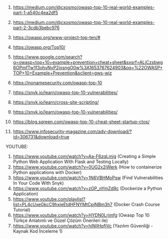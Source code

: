 
1. https://medium.com/@cxosmo/owasp-top-10-real-world-examples-part-1-a540c4ea2df5

2. https://medium.com/@cxosmo/owasp-top-10-real-world-examples-part-2-3cdb3bebc976

3. https://owasp.org/www-project-top-ten/#

4. https://owasp.org/Top10/

5. https://www.google.com/search?q=owasp+top+10+example+prevention+cheat+sheet&sxsrf=ALiCzsbwg6OPmfTw1f3ohvNyP2jxsngO0w%3A1653767624903&oq=%22OWASP+TOP+10+Example+Prevention&sclient=gws-wiz

6. https://nonamesecurity.com/owasp-top-10

7. https://snyk.io/learn/owasp-top-10-vulnerabilities/

8. https://snyk.io/learn/cross-site-scripting/

9. https://snyk.io/learn/owasp-top-10-vulnerabilities/

10. https://blog.sqreen.com/owasp-top-10-cheat-sheet-startup-ctos/

11. https://www.infosecurity-magazine.com/adv-download/?id=306731&download=true


YOUTUBE:

1. https://www.youtube.com/watch?v=Aa-F6zqLmig  (Creating a Simple Python Web Application With Flask and Testing Locally)
2. https://www.youtube.com/watch?v=0UG2x2iWerk  (How to containerize Python applications with Docker)
3. https://www.youtube.com/watch?v=1N6VBHMoPsw  (Find Vulnerabilities In Your Code With Snyk)
4. https://www.youtube.com/watch?v=zGP_nYmZd9c  (Dockerize a Python Application)
5. https://www.youtube.com/playlist?list=PL4cUxeGkcC9hxjeEtdHFNYMtCpjNBm3h7  (Docker Crash Course Tutorial)
6. https://www.youtube.com/watch?v=HYDN0Lrjmfg  (Owasp Top 10 Türkçe Anlatımlı ve Güzel Çözüm Önerileri ile)
7. https://www.youtube.com/watch?v=hiNjIHqfjVc  (Yazılım Güvenliği - Kaynak Kod İnceleme 1)

